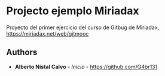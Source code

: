 # Projecto ejemplo Miriadax

Proyecto del primer ejercicio del curso de Gitbug de Miriadax, https://miriadax.net/web/gitmooc

## Authors

* **Alberto Nistal Calvo** - *Inicio* - https://github.com/G4br131